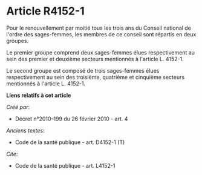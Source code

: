 # Article R4152-1

Pour le renouvellement par moitié tous les trois ans du Conseil national de l'ordre des sages-femmes, les membres de ce
conseil sont répartis en deux groupes. 

Le premier groupe comprend deux sages-femmes élues respectivement au sein des premier et deuxième secteurs mentionnés à
l'article L. 4152-1. 

Le second groupe est composé de trois sages-femmes élues respectivement au sein des troisième, quatrième et cinquième
secteurs mentionnés à l'article L. 4152-1.

**Liens relatifs à cet article**

_Créé par_:

  - Décret n°2010-199 du 26 février 2010 - art. 4

_Anciens textes_:

  - Code de la santé publique - art. D4152-1 (T)

_Cite_:

  - Code de la santé publique - art. L4152-1
